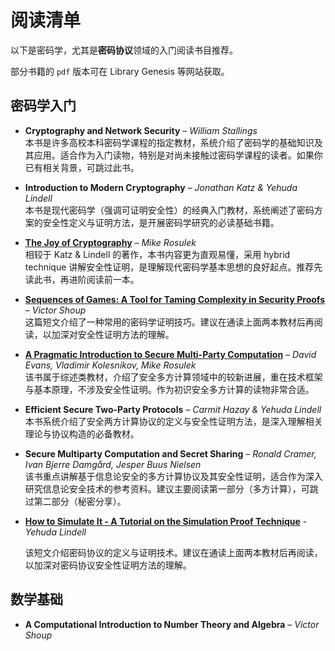 # 阅读清单

以下是密码学，尤其是**密码协议**领域的入门阅读书目推荐。

部分书籍的 `pdf` 版本可在 Library Genesis 等网站获取。

## 密码学入门

- **Cryptography and Network Security** – *William Stallings*  
  本书是许多高校本科密码学课程的指定教材，系统介绍了密码学的基础知识及其应用。适合作为入门读物，特别是对尚未接触过密码学课程的读者。如果你已有相关背景，可跳过此书。

- **Introduction to Modern Cryptography** – *Jonathan Katz & Yehuda Lindell*  
  本书是现代密码学（强调可证明安全性）的经典入门教材，系统阐述了密码方案的安全性定义与证明方法，是开展密码学研究的必读基础书籍。

- [**The Joy of Cryptography**](https://joyofcryptography.com/) – *Mike Rosulek*  
  相较于 Katz & Lindell 的著作，本书内容更为直观易懂，采用 hybrid technique 讲解安全性证明，是理解现代密码学基本思想的良好起点。推荐先读此书，再进阶阅读前一本。

- [**Sequences of Games: A Tool for Taming Complexity in Security Proofs**](http://www.shoup.net/papers/games.pdf) – *Victor Shoup*  
  这篇短文介绍了一种常用的密码学证明技巧。建议在通读上面两本教材后再阅读，以加深对安全性证明方法的理解。

- [**A Pragmatic Introduction to Secure Multi-Party Computation**](https://securecomputation.org/) – *David Evans, Vladimir Kolesnikov, Mike Rosulek*  
  该书属于综述类教材，介绍了安全多方计算领域中的较新进展，重在技术框架与基本原理，不涉及安全性证明。作为初识安全多方计算的读物非常合适。

- **Efficient Secure Two-Party Protocols** – *Carmit Hazay & Yehuda Lindell*  
  本书系统介绍了安全两方计算协议的定义与安全性证明方法，是深入理解相关理论与协议构造的必备教材。

- **Secure Multiparty Computation and Secret Sharing** – *Ronald Cramer, Ivan Bjerre Damgård, Jesper Buus Nielsen*  
  该书重点讲解基于信息论安全的多方计算协议及其安全性证明，适合作为深入研究信息论安全技术的参考资料。建议主要阅读第一部分（多方计算），可跳过第二部分（秘密分享）。

- [**How to Simulate It - A Tutorial on the Simulation Proof Technique**](https://eprint.iacr.org/2016/046.pdf) - *Yehuda Lindell*

  该短文介绍密码协议的定义与证明技术。建议在通读上面两本教材后再阅读，以加深对密码协议安全性证明方法的理解。

## 数学基础

- **A Computational Introduction to Number Theory and Algebra** – *Victor Shoup*

